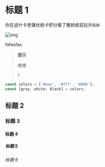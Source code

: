 [title]: #(标题1)
[tag]: #(标签,JavaScript,tag1)
[preview]: #(start)

# 标题 1

你在说什卡老骥伏枥卡积分看了撒娇疯狂拉升`肌肤`

![img](img/test.png)

fafasfas 

[preview]: #(end)

> **提示**
>
> 嗷嗷

> 1

```js
const colors = ['#eee', '#fff', '#000'];
const [gray, white, black] = colors;
```

## 标题 2

### 标题 3

#### 标题 4

##### 标题 5

###### 标题 6
